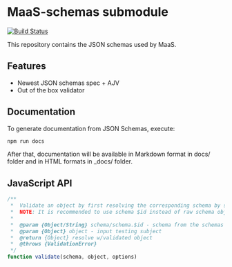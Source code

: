 # MaaS-schemas submodule

[![Build Status](https://travis-ci.com/maasglobal/maas-schemas.svg?token=EzGctxgsjK7P9ky3oz1p&branch=master)](https://travis-ci.com/maasglobal/maas-schemas)

This repository contains the JSON schemas used by MaaS.

## Features

- Newest JSON schemas spec + AJV
- Out of the box validator

## Documentation

To generate documentation from JSON Schemas, execute:

```bash
npm run docs
```

After that, documentation will be available in Markdown format in docs/ folder
and in HTML formats in _docs/ folder.

## JavaScript API

```javascript
/**
 *  Validate an object by first resolving the corresponding schema by schemaId
 *  NOTE: It is recommended to use schema $id instead of raw schema object
 *
 *  @param {Object/String} schema/schema.$id - schema from the schemas folder. If given as a whole, will extract $id from the schema. None existed schema will be re-validate. If given only $id, will use that to reference to schema
 *  @param {Object} object - input testing subject
 *  @return {Object} resolve w/validated object
 *  @throws {ValidationError}
 */
function validate(schema, object, options)
```
